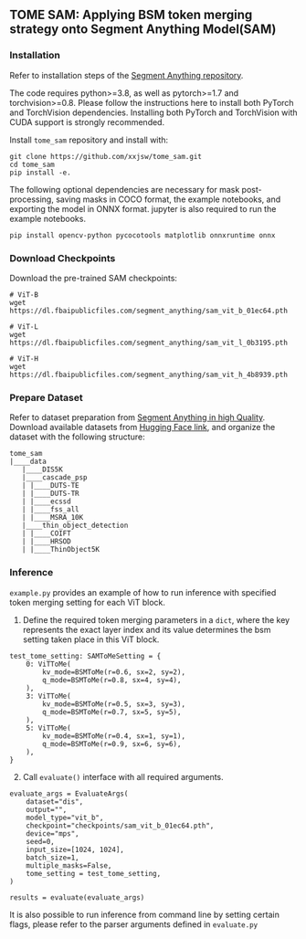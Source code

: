 ## TOME SAM: Applying BSM token merging strategy onto Segment Anything Model(SAM)

### Installation
Refer to installation steps of the [Segment Anything repository](https://github.com/facebookresearch/segment-anything?tab=readme-ov-file#installation).

The code requires python>=3.8, as well as pytorch>=1.7 and torchvision>=0.8. Please follow the instructions here to install both PyTorch and TorchVision dependencies. Installing both PyTorch and TorchVision with CUDA support is strongly recommended.

Install `tome_sam` repository and install with:
```
git clone https://github.com/xxjsw/tome_sam.git
cd tome_sam
pip install -e.
```

The following optional dependencies are necessary for mask post-processing, saving masks in COCO format, the example notebooks, and exporting the model in ONNX format. jupyter is also required to run the example notebooks.
```
pip install opencv-python pycocotools matplotlib onnxruntime onnx
```

### Download Checkpoints
Download the pre-trained SAM checkpoints:
```
# ViT-B 
wget https://dl.fbaipublicfiles.com/segment_anything/sam_vit_b_01ec64.pth

# ViT-L 
wget https://dl.fbaipublicfiles.com/segment_anything/sam_vit_l_0b3195.pth

# ViT-H 
wget https://dl.fbaipublicfiles.com/segment_anything/sam_vit_h_4b8939.pth
```

### Prepare Dataset
Refer to dataset preparation from [Segment Anything in high Quality](https://github.com/SysCV/sam-hq/blob/main/train/README.md#1-data-preparation).
Download available datasets from [Hugging Face link](https://huggingface.co/sam-hq-team/sam-hq-training/tree/main/data), and organize the
dataset with the following structure:
```
tome_sam
|____data
   |____DIS5K
   |____cascade_psp
   | |____DUTS-TE
   | |____DUTS-TR
   | |____ecssd
   | |____fss_all
   | |____MSRA_10K
   |____thin_object_detection
   | |____COIFT
   | |____HRSOD
   | |____ThinObject5K
```
### Inference
`example.py` provides an example of how to run inference with specified token merging setting for each ViT block.
1. Define the required token merging parameters in a `dict`, where the key represents the exact layer index and its 
value determines the bsm setting taken place in this ViT block.
```
test_tome_setting: SAMToMeSetting = {
    0: ViTToMe(
        kv_mode=BSMToMe(r=0.6, sx=2, sy=2),
        q_mode=BSMToMe(r=0.8, sx=4, sy=4),
    ),
    3: ViTToMe(
        kv_mode=BSMToMe(r=0.5, sx=3, sy=3),
        q_mode=BSMToMe(r=0.7, sx=5, sy=5),
    ),
    5: ViTToMe(
        kv_mode=BSMToMe(r=0.4, sx=1, sy=1),
        q_mode=BSMToMe(r=0.9, sx=6, sy=6),
    ),
}
```

2. Call `evaluate()` interface with all required arguments.
```
evaluate_args = EvaluateArgs(
    dataset="dis",
    output="",
    model_type="vit_b",
    checkpoint="checkpoints/sam_vit_b_01ec64.pth",
    device="mps",
    seed=0,
    input_size=[1024, 1024],
    batch_size=1,
    multiple_masks=False,
    tome_setting = test_tome_setting,
)

results = evaluate(evaluate_args)
```

It is also possible to run inference from command line by setting certain flags, please refer to the parser arguments defined in
`evaluate.py`


